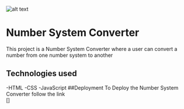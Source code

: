 ![alt text](images/Screenshot.png)
# Number System Converter
This project is a Number System Converter where a user can convert a number from one number system to another
## Technologies used
-HTML
-CSS
-JavaScript
##Deployment
To Deploy the Number System Converter follow the link <br>[]
